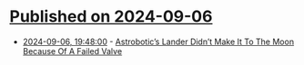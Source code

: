 # [Published on 2024-09-06](index.md)

* [2024-09-06, 19:48:00](https://soylentnews.org/article.pl?sid=24/09/05/0410229&from=rss) - [Astrobotic’s Lander Didn’t Make It To The Moon Because Of A Failed Valve](https://soylentnews.org/article.pl?sid=24/09/05/0410229&from=rss)
